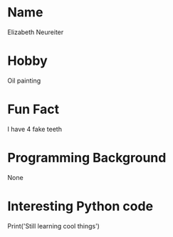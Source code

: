# Name
Elizabeth Neureiter

# Hobby
Oil painting

# Fun Fact
I have 4 fake teeth

# Programming Background
None

# Interesting Python code
Print('Still learning cool things')